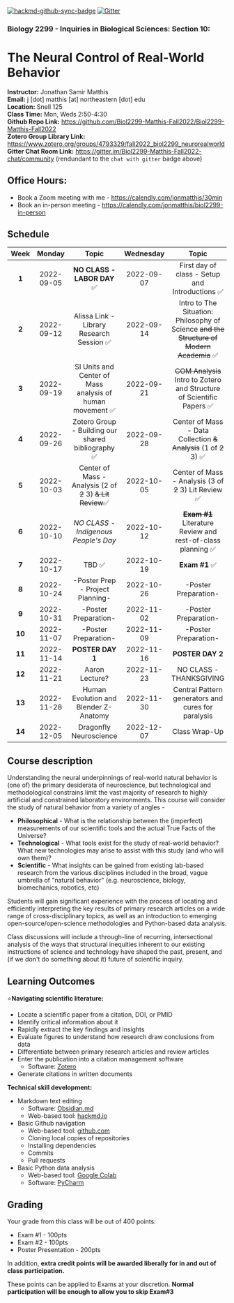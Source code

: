 [![hackmd-github-sync-badge](https://hackmd.io/GsMNof8IRm61DvvJTsCZgA/badge)](https://hackmd.io/GsMNof8IRm61DvvJTsCZgA) 
[![Gitter](https://badges.gitter.im/Biol2299-Matthis-Fall2022-chat/community.svg)](https://gitter.im/Biol2299-Matthis-Fall2022-chat/community?utm_source=badge&utm_medium=badge&utm_campaign=pr-badge)

### Biology 2299 - Inquiries in Biological Sciences: Section 10: 
# The Neural Control of Real-World Behavior

**Instructor:** Jonathan Samir Matthis  
**Email:** j [dot] matthis [at] northeastern [dot] edu  
**Location:** Snell 125    
**Class Time:** Mon, Weds 2:50-4:30  
**Github Repo Link:** https://github.com/Biol2299-Matthis-Fall2022/Biol2299-Matthis-Fall2022  
**Zotero Group Library Link:** https://www.zotero.org/groups/4793329/fall2022_biol2299_neurorealworld
**Gitter Chat Room Link:** https://gitter.im/Biol2299-Matthis-Fall2022-chat/community (rendundant to the `chat with gitter` badge above)

## Office Hours:
 - Book a Zoom meeting with me - https://calendly.com/jonmatthis/30min
 - Book an in-person meeting - https://calendly.com/jonmatthis/biol2299-in-person

## Schedule
| **Week** | **Monday** |                          **Topic**                           | **Wednesday** |                                         **Topic**                                         |
|:---:|:------:|:------------------------------------------------------------:|:----:|:-----------------------------------------------------------------------------------------:|
|  **1**   | 2022-09-05 |               **NO CLASS - LABOR DAY**      ✅                |  2022-09-07   |                      First day of class - Setup and Introductions  ✅                      |  
|  **2**   | 2022-09-12 |         Alissa Link - Library Research Session    ✅          |  2022-09-14   | Intro to The Situation: Philosophy of Science ~~and the Structure of Modern Academia~~  ✅ |  
|  **3**   | 2022-09-19 |  SI Units and Center of Mass analysis of human movement  ✅   |  2022-09-21   |           ~~COM Analysis~~ Intro to Zotero and Structure of Scientific Papers ✅           |  
|  **4**   | 2022-09-26 |      Zotero Group - Building our shared bibliography ✅       |  2022-09-28   |            Center of Mass -  Data Collection ~~&  Analysis~~ (1 of ~~2~~ 3)  ✅            |   
|  **5**   | 2022-10-03 | Center of Mass -   Analysis (2 of ~~2~~ 3) ~~& Lit Review~~✅ |  2022-10-05   |                  Center of Mass -   Analysis (3 of ~~2~~ 3) Lit Review ✅                  |   
|  **6**   | 2022-10-10 |             *NO CLASS - Indigenous People's Day*             |  2022-10-12   |            ~~**Exam #1**~~ Literature Review and rest-of-class planning     ✅             |   
|  **7**   | 2022-10-17 |                          TBD      ✅                          |  2022-10-19   |                                      **Exam #1**   ✅                                      |  
|  **8**   | 2022-10-24 |               -Poster Prep - Project Planning-               |  2022-10-26   |                                   -Poster Preparation-                                    |  
|  **9**   | 2022-10-31 |                     -Poster Preparation-                     |  2022-11-02   |                                   -Poster Preparation-                                    |  
|  **10**  | 2022-11-07 |                     -Poster Preparation-                     |  2022-11-09   |                                   -Poster Preparation-                                    |  
|  **11**  | 2022-11-14 |                       **POSTER DAY 1**                       |  2022-11-16   |                                     **POSTER DAY 2**                                      |  
|  **12**  | 2022-11-21 |                        Aaron Lecture?                        |  2022-11-23   |                                  NO CLASS - THANKSGIVING                                  |  
|  **13**  | 2022-11-28 |            Human Evolution and Blender Z-Anatomy             |  2022-11-30   |                    Central Pattern generators and cures for paralysis                     |  
|  **14**  | 2022-12-05 |                    Dragonfly Neuroscience                    |  2022-12-07   |                                       Class Wrap-Up                                       |  



## Course description

Understanding the neural underpinnings of real-world natural behavior is (one of) the primary desiderata of neuroscience, but technological and methodological constrains limit the vast majority of research to highly artificial and constrained laboratory environments. This course will consider the study of natural behavior from a variety of angles - 

- **Philosophical** - What is the relationship between the (imperfect) measurements of our scientific tools and the actual True Facts of the Universe?
- **Technological** - What tools exist for the study of real-world behavior? What new technologies may arise to assist with this study (and who will own them)?
- **Scientific** - What insights can be gained from existing lab-based research from the various disciplines included in the broad, vague umbrella of "natural behavior" (e.g. neuroscience, biology, biomechanics, robotics, etc)

Students will gain significant experience with the process of locating and efficiently interpreting the key results of primary research articles on a wide range of cross-disciplinary topics, as well as an introduction to emerging open-source/open-science methodologies and Python-based data analysis.

Class discussions will include a through-line of recurring, intersectional analysis of the ways that structural inequities inherent to our existing instructions of science and technology have shaped the past, present, and (if we don't do something about it) future of scientific inquiry.



## Learning Outcomes

⭐**Navigating scientific literature:**
- Locate a scientific paper from a citation, DOI, or PMID
- Identify critical information about it
- Rapidly extract the key findings and insights
- Evaluate figures to understand how research draw conclusions from data
- Differentiate between primary research articles and review articles
- Enter the publication into a citation management software 
    - Software: [Zotero](https://www.zotero.org/)
- Generate citations in written documents

**Technical skill development:**
- Markdown text editing
    - Software: [Obsidian.md](https://obsidian.md/)
    - Web-based tool: [hackmd.io](https://hackmd.io)
- Basic Github navigation
    - Web-based tool: [github.com](https://github.com)
    - Cloning local copies of repositories
    - Installing dependencies
    - Commits
    - Pull requests
- Basic Python data analysis
    - Web-based tool: [Google Colab](https://colab.google.com)
    - Software: [PyCharm](https://www.jetbrains.com/pycharm/)

## Grading

Your grade from this class will be out of 400 points:
- Exam #1 - 100pts
- Exam #2 - 100pts
- Poster Presentation - 200pts

In addition, **extra credit points will be awarded liberally for in and out of class participation.**

These points can be applied to Exams at your discretion. **Normal participation will be enough to allow you to skip Exam#3** 
